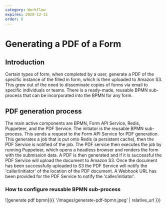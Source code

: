 ```yaml
---
category: Workflow
expires: 2020-12-31
order: 6
---
```

# Generating a PDF of a Form

## Introduction

Certain types of form, when completed by a user, generate a PDF of the specific instance of the filled in form, which is then uploaded to Amazon S3. This grew out of the need to disseminate copies of forms via email to specific individuals or teams.
There is a ready-made, reusable BPMN sub-process that can be incorporated into the BPMN for any form.

## PDF generation process

The main active components are BPMN, Form API Service, Redis, Puppeteer, and the PDF Service. The initiator is the reusable BPMN sub-process. This sends a request to the Form API Service for PDF generation. This generates a job that is put onto Redis (a persistent cache), then the PDF Service is notified of the job. The PDF service then executes the job by running Puppeteer, which opens a headless browser and renders the form with the submission data. A PDF is then generated and if it is successful the PDF Service will upload the document to Amazon S3.
Once the document has been successfully uploaded to S3 the PDF Service will notify the 'caller/initiator' of the location of the PDF document. A Webhook URL has been provided for the PDF Service to notify the 'caller/initiator'.

### How to configure reusable BPMN sub-process

![generate pdf bpmn]({{ '/images/generate-pdf-bpmn.jpeg' | relative_url }})
